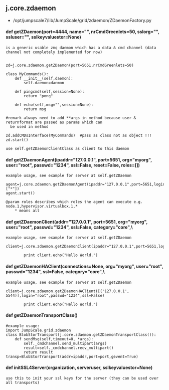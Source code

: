 ## j.core.zdaemon

- /opt/jumpscale7/lib/JumpScale/grid/zdaemon/ZDaemonFactory.py

#### def getZDaemon(port=4444, name="", nrCmdGreenlets=50, sslorg="", ssluser="", sslkeyvaluestor=None) 

    is a generic usable zmq daemon which has a data & cmd channel (data channel not completely implemented for now)
    
    
    zd=j.core.zdaemon.getZDaemon(port=5651,nrCmdGreenlets=50)
    
    class MyCommands():
        def __init__(self,daemon):
            self.daemon=daemon
    
        def pingcmd(self,session=None):
            return "pong"
    
        def echo(self,msg="",session=None):
            return msg
    
    #remark always need to add **args in method because user & returnformat are passed as params which can 
      be used in method
    
    zd.addCMDsInterface(MyCommands)  #pass as class not as object !!!
    zd.start()
    
    use self.getZDaemonClientClass as client to this daemon

#### def getZDaemonAgent(ipaddr="127.0.0.1", port=5651, org="myorg", user="root", passwd="1234", ssl=False, reset=False, roles=[]) 

    example usage, see example for server at self.getZDaemon
    
    agent=j.core.zdaemon.getZDaemonAgent(ipaddr="127.0.0.1",port=5651,login="root",passwd="1234",ssl=False,roles=["*"])
    agent.start()
    
    @param roles describes which roles the agent can execute e.g. node.1,hypervisor.virtualbox.1,*
        * means all

#### def getZDaemonClient(addr="127.0.0.1", port=5651, org="myorg", user="root", passwd="1234", ssl=False, category="core",\ 

    example usage, see example for server at self.getZDaemon
    
    client=j.core.zdaemon.getZDaemonClient(ipaddr="127.0.0.1",port=5651,login="root",passwd="1234",ssl=False)
    
            print client.echo("Hello World.")

#### def getZDaemonHAClient(connections=None, org="myorg", user="root", passwd="1234", ssl=False, category="core",\ 

    example usage, see example for server at self.getZDaemon
    
    client=j.core.zdaemon.getZDaemonHAClient([('127.0.0.1', 5544)],login="root",passwd="1234",ssl=False)
    
            print client.echo("Hello World.")

#### def getZDaemonTransportClass() 

    #example usage:
    import JumpScale.grid.zdaemon
    class BlobStorTransport(j.core.zdaemon.getZDaemonTransportClass()):
        def sendMsg(self,timeout=0, *args):
            self._cmdchannel.send_multipart(args)
            result=self._cmdchannel.recv_multipart()
            return result
    transp=BlobStorTransport(addr=ipaddr,port=port,gevent=True)

#### def initSSL4Server(organization, serveruser, sslkeyvaluestor=None) 

    use this to init your ssl keys for the server (they can be used over all transports)

